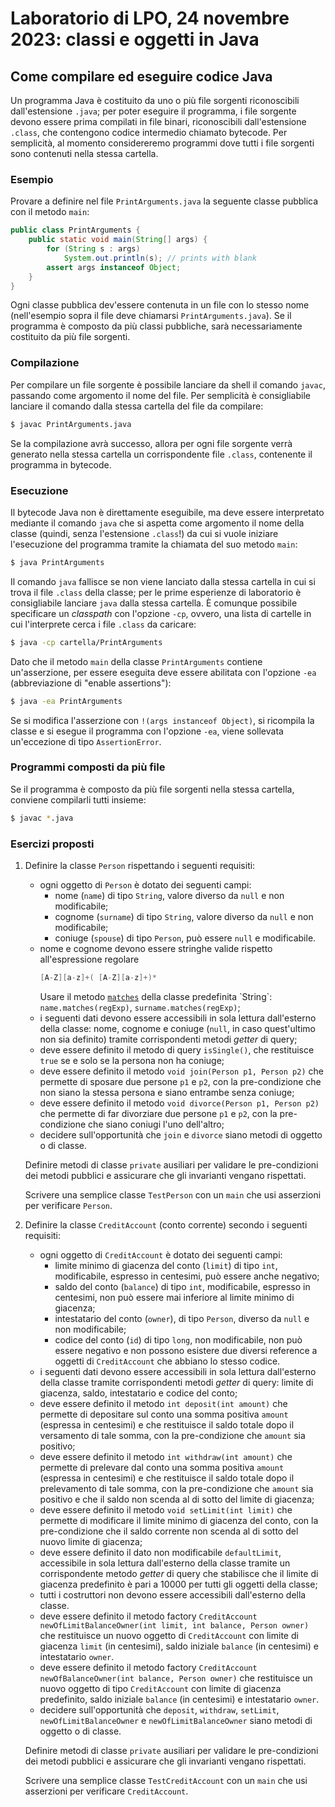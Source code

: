 # Laboratorio di LPO, 24 novembre 2023: classi e oggetti in Java

## Come compilare ed eseguire codice Java
Un programma Java è costituito da uno o più file sorgenti riconoscibili dall'estensione `.java`; per poter eseguire il programma, i file sorgente devono essere prima compilati in file binari, riconoscibili dall'estensione `.class`,
    che contengono codice intermedio chiamato bytecode. Per semplicità, al momento considereremo programmi dove tutti i file sorgenti sono contenuti nella stessa cartella.

### Esempio
Provare a definire nel file `PrintArguments.java` la seguente classe pubblica con il metodo `main`:

```java
public class PrintArguments {
    public static void main(String[] args) {
        for (String s : args)
            System.out.println(s); // prints with blank
        assert args instanceof Object;
    }
}
```
Ogni classe pubblica dev'essere contenuta in un file con lo stesso nome (nell'esempio sopra il file deve chiamarsi `PrintArguments.java`). Se il programma è composto da più classi pubbliche, sarà necessariamente costituito da più file sorgenti.

### Compilazione
Per compilare un file sorgente è possibile lanciare da shell il comando `javac`, passando come argomento il nome del file. Per semplicità è consigliabile lanciare il comando dalla stessa cartella del file da compilare:

```bash
$ javac PrintArguments.java
```

Se la compilazione avrà successo, allora per ogni file sorgente verrà generato nella stessa cartella un corrispondente file `.class`, contenente il programma in bytecode.

### Esecuzione
Il bytecode Java non è direttamente eseguibile, ma deve essere interpretato mediante il comando `java` che si aspetta come argomento il nome della classe (quindi, senza l'estensione `.class`!) da cui si vuole iniziare l'esecuzione del
programma tramite la chiamata del suo metodo `main`:

```bash
$ java PrintArguments
```
Il comando `java` fallisce se non viene lanciato dalla stessa cartella in cui si trova il file `.class` della classe; per le prime esperienze di laboratorio è consigliabile lanciare `java` dalla stessa cartella. È comunque possibile specificare un *classpath* con l'opzione `-cp`, ovvero, una lista di cartelle in cui l'interprete cerca i file `.class` da caricare:
    
```bash
$ java -cp cartella/PrintArguments
```

Dato che il metodo `main` della classe `PrintArguments` contiene un'asserzione, per essere eseguita deve essere
abilitata con l'opzione `-ea` (abbreviazione di "enable assertions"):

```bash
$ java -ea PrintArguments
```

Se si modifica l'asserzione con `!(args instanceof Object)`, si ricompila la classe e si esegue il programma con l'opzione `-ea`, viene sollevata un'eccezione di tipo `AssertionError`.

### Programmi composti da più file
Se il programma è composto da più file sorgenti nella stessa cartella, conviene compilarli tutti insieme:

```bash
$ javac *.java
```

<!-- Per eseguire il programma, lanciare il comando `java` passando come argomento il nome delle classi da cui si vuole che inizi l'esecuzione (la classe deve necessariamente definire il metodo `main`).-->

### Esercizi proposti

1.   Definire la classe `Person` rispettando i seguenti requisiti:
      *  ogni oggetto di `Person` è dotato dei seguenti campi:
         *  nome (`name`) di tipo `String`, valore diverso da `null` e non modificabile;
         *  cognome (`surname`) di tipo `String`, valore diverso da `null` e non modificabile;
         *  coniuge (`spouse`) di tipo `Person`, può essere `null` e modificabile. 
      *  nome e cognome devono essere stringhe valide rispetto all'espressione regolare
         ```java
         [A-Z][a-z]+( [A-Z][a-z]+)*
         ```
         Usare il metodo [`matches`](https://docs.oracle.com/en/java/javase/21/docs/api/java.base/java/lang/String.html\#matches(java.lang.String)) della classe predefinita `String`: `name.matches(regExp)`, `surname.matches(regExp)`;
      *  i seguenti dati devono essere accessibili in sola lettura dall'esterno della classe: nome, cognome e coniuge (`null`, in caso quest'ultimo
      non sia definito) tramite corrispondenti metodi *getter* di query;
      *  deve essere definito il metodo di query `isSingle()`, che restituisce `true` se e solo se la persona non ha coniuge;
      *  deve essere definito il metodo `void join(Person p1, Person p2)` che permette di sposare due persone `p1` e `p2`,
      con la pre-condizione che non siano la stessa persona e siano entrambe senza coniuge; 
      *  deve essere definito il metodo `void divorce(Person p1, Person p2)` che permette di far divorziare due persone
      `p1` e `p2`, con la pre-condizione che siano coniugi l'uno dell'altro;
      *  decidere sull'opportunità che `join` e `divorce` siano metodi di oggetto o di classe.

     <!-- Definire gli invarianti della classe e il costruttore più opportuno che ne garantisca la validità. -->

     Definire metodi di classe `private` ausiliari per validare le pre-condizioni dei metodi pubblici e assicurare che gli invarianti vengano rispettati.

     Scrivere una semplice classe `TestPerson` con un `main` che usi asserzioni per verificare  `Person`.

1.   Definire la classe `CreditAccount` (conto corrente) secondo i seguenti requisiti:
      * ogni oggetto di `CreditAccount` è dotato dei seguenti campi:
        * limite minimo di giacenza del conto (`limit`) di tipo `int`, modificabile, espresso in centesimi, può essere anche negativo;
        * saldo del conto (`balance`) di tipo `int`, modificabile, espresso in centesimi, non può 
        essere mai inferiore al limite minimo di giacenza;
        * intestatario del conto (`owner`), di tipo `Person`, diverso da `null` e non modificabile;
        * codice del conto (`id`) di tipo `long`, non modificabile, non può essere negativo e
        non possono esistere due diversi reference a oggetti di `CreditAccount` che abbiano lo stesso codice.
      * i seguenti dati devono essere accessibili in sola lettura dall'esterno della classe tramite corrispondenti metodi *getter* di query: limite di giacenza, saldo, intestatario e codice del conto;
      * deve essere definito il metodo `int deposit(int amount)` che permette di depositare sul conto una somma positiva `amount` (espressa in centesimi) e che restituisce il saldo totale dopo il versamento di tale somma, con la pre-condizione che `amount` sia positivo;
      * deve essere definito il metodo `int withdraw(int amount)` che permette di prelevare dal conto una somma positiva `amount` (espressa in centesimi)  e che restituisce il saldo totale dopo il prelevamento di tale somma, con la pre-condizione che `amount` sia positivo e che il saldo non scenda al di sotto del limite di giacenza;
      * deve essere definito il metodo `void setLimit(int limit)` che permette di modificare il limite minimo di giacenza del conto, con la pre-condizione
      che il saldo corrente non scenda al di sotto del nuovo limite di giacenza;
      * deve essere definito il dato non modificabile `defaultLimit`, accessibile in sola lettura dall'esterno della classe tramite un corrispondente metodo *getter* di query che stabilisce che il limite di giacenza predefinito è pari a 10000 per tutti gli oggetti della classe;
      * tutti i costruttori non devono essere accessibili dall'esterno della classe.
      * deve essere definito il metodo factory `CreditAccount newOfLimitBalanceOwner(int limit, int balance, Person owner)` che restituisce un nuovo oggetto di `CreditAccount` con limite di giacenza `limit` (in centesimi), saldo iniziale `balance` (in centesimi) e intestatario `owner`.
      * deve essere definito il metodo factory `CreditAccount newOfBalanceOwner(int balance, Person owner)`
      che restituisce un nuovo oggetto di tipo `CreditAccount`  con limite di giacenza predefinito, saldo iniziale `balance` (in centesimi) e
      intestatario `owner`.      
      * decidere sull'opportunità che `deposit`, `withdraw`, `setLimit`, `newOfLimitBalanceOwner`  e  `newOfLimitBalanceOwner`  siano metodi di oggetto o di classe.

      <!-- Definire gli invarianti della classe e i costruttori più opportuni che ne garantiscano la validità.-->

      Definire metodi di classe `private` ausiliari per validare le pre-condizioni dei metodi pubblici e assicurare che gli invarianti vengano rispettati.

      Scrivere una semplice classe `TestCreditAccount` con un `main` che usi asserzioni per verificare `CreditAccount`.
